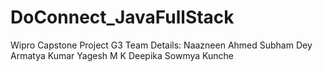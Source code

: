 # DoConnect_JavaFullStack
 Wipro Capstone Project G3
 Team Details: Naazneen Ahmed
               Subham Dey
               Armatya Kumar
               Yagesh M K
               Deepika Sowmya Kunche
